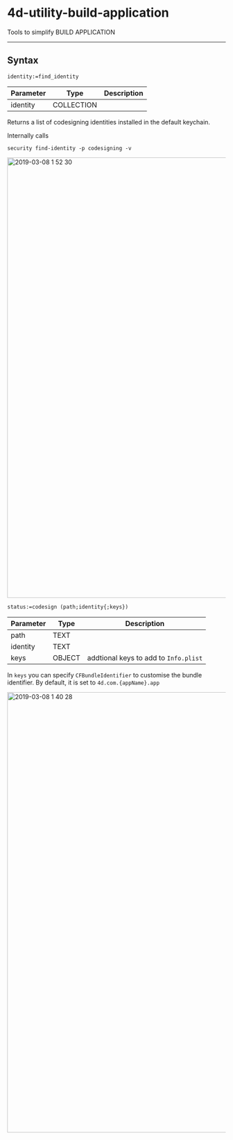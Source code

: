 # 4d-utility-build-application
Tools to simplify BUILD APPLICATION

---

## Syntax

```
identity:=find_identity 
```


Parameter|Type|Description
------------|------------|----
identity|COLLECTION|

Returns a list of codesigning identities installed in the default keychain.  

Internally calls  

```
security find-identity -p codesigning -v
```

<img width="1013" alt="2019-03-08 1 52 30" src="https://user-images.githubusercontent.com/1725068/53974380-cc70bc80-4145-11e9-8282-fb5ea23dbd18.png">

```
status:=codesign (path;identity{;keys})

```


Parameter|Type|Description
------------|------------|----
path|TEXT|
identity|TEXT|
keys|OBJECT|addtional keys to add to ``Info.plist`` 

In ``keys`` you can specify ``CFBundleIdentifier`` to customise the bundle identifier. By default, it is set to ``4d.com.{appName}.app``

<img width="1013" alt="2019-03-08 1 40 28" src="https://user-images.githubusercontent.com/1725068/53974568-2ec9bd00-4146-11e9-984e-1c8d0adf86b9.png">


